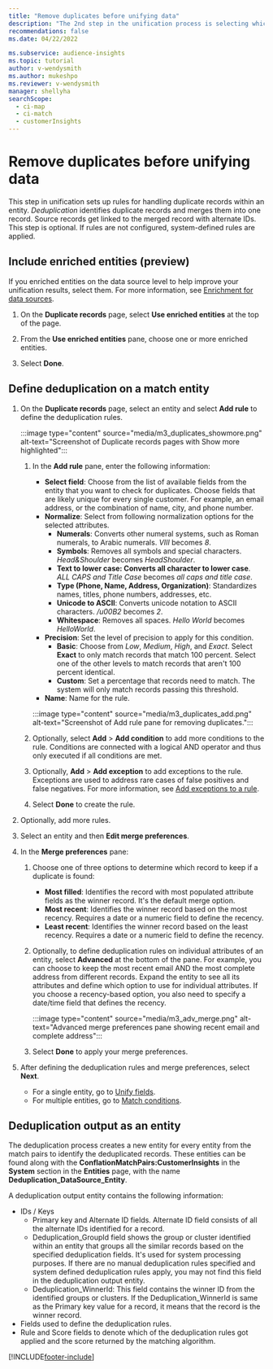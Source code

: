 ```yaml
---
title: "Remove duplicates before unifying data"
description: "The 2nd step in the unification process is selecting which record to keep when duplicates are found"
recommendations: false
ms.date: 04/22/2022

ms.subservice: audience-insights
ms.topic: tutorial
author: v-wendysmith
ms.author: mukeshpo
ms.reviewer: v-wendysmith
manager: shellyha
searchScope: 
  - ci-map
  - ci-match
  - customerInsights
---
```


# Remove duplicates before unifying data

This step in unification sets up rules for handling duplicate records within an entity. *Deduplication* identifies duplicate records and merges them into one record. Source records get linked to the merged record with alternate IDs. This step is optional. If rules are not configured, system-defined rules are applied.

## Include enriched entities (preview)

If you enriched entities on the data source level to help improve your unification results, select them. For more information, see [Enrichment for data sources](data-sources-enrichment.md).

1. On the **Duplicate records** page, select **Use enriched entities** at the top of the page.

1. From the **Use enriched entities** pane, choose one or more enriched entities.

1. Select **Done**.

## Define deduplication on a match entity

1. On the **Duplicate records** page, select an entity and select **Add rule** to define the deduplication rules.

   :::image type="content" source="media/m3_duplicates_showmore.png" alt-text="Screenshot of Duplicate records pages with Show more highlighted":::

   1. In the **Add rule** pane, enter the following information:
      - **Select field**: Choose from the list of available fields from the entity that you want to check for duplicates. Choose fields that are likely unique for every single customer. For example, an email address, or the combination of name, city, and phone number.
      - **Normalize**: Select from following normalization options for the selected attributes.
        - **Numerals**: Converts other numeral systems, such as Roman numerals, to Arabic numerals. *VIII* becomes *8*.
        - **Symbols**: Removes all symbols and special characters. *Head&Shoulder* becomes *HeadShoulder*.
        - **Text to lower case: Converts all character to lower case**. *ALL CAPS and Title Case* becomes *all caps and title case*.
        - **Type (Phone, Name, Address, Organization)**: Standardizes names, titles, phone numbers, addresses, etc.
        - **Unicode to ASCII**: Converts unicode notation to ASCII characters. */u00B2* becomes *2*.
        - **Whitespace**: Removes all spaces. *Hello   World* becomes *HelloWorld*.
      - **Precision**: Set the level of precision to apply for this condition.
        - **Basic**: Choose from *Low*, *Medium*, *High*, and *Exact*. Select **Exact** to only match records that match 100 percent. Select one of the other levels to match records that aren't 100 percent identical.
        - **Custom**: Set a percentage that records need to match. The system will only match records passing this threshold.
      - **Name**: Name for the rule.

      :::image type="content" source="media/m3_duplicates_add.png" alt-text="Screenshot of Add rule pane for removing duplicates.":::

   1. Optionally, select **Add** > **Add condition** to add more conditions to the rule. Conditions are connected with a logical AND operator and thus only executed if all conditions are met.

   1. Optionally, **Add** > **Add exception** to add exceptions to the rule. Exceptions are used to address rare cases of false positives and false negatives. For more information, see [Add exceptions to a rule](match-entities.md#add-exceptions-to-a-rule).

   1. Select **Done** to create the rule.

1. Optionally, add more rules.

1. Select an entity and then **Edit merge preferences**.

1. In the **Merge preferences** pane:
   1. Choose one of three options to determine which record to keep if a duplicate is found:
      - **Most filled**: Identifies the record with most populated attribute fields as the winner record. It's the default merge option.
      - **Most recent**: Identifies the winner record based on the most recency. Requires a date or a numeric field to define the recency.
      - **Least recent**: Identifies the winner record based on the least recency. Requires a date or a numeric field to define the recency.

   1. Optionally, to define deduplication rules on individual attributes of an entity, select **Advanced** at the bottom of the pane. For example, you can choose to keep the most recent email AND the most complete address from different records. Expand the entity to see all its attributes and define which option to use for individual attributes. If you choose a recency-based option, you also need to specify a date/time field that defines the recency.

      :::image type="content" source="media/m3_adv_merge.png" alt-text="Advanced merge preferences pane showing recent email and complete address":::

   1. Select **Done** to apply your merge preferences.

1. After defining the deduplication rules and merge preferences, select **Next**.
   - For a single entity, go to [Unify fields](merge-entities.md).
   - For multiple entities, go to [Match conditions](match-entities.md).

## Deduplication output as an entity

The deduplication process creates a new entity for every entity from the match pairs to identify the deduplicated records. These entities can be found along with the **ConflationMatchPairs:CustomerInsights** in the **System** section in the **Entities** page, with the name **Deduplication_DataSource_Entity**.

A deduplication output entity contains the following information:

- IDs / Keys
  - Primary key and Alternate ID fields. Alternate ID field consists of all the alternate IDs identified for a record.
  - Deduplication_GroupId field shows the group or cluster identified within an entity that groups all the similar records based on the specified deduplication fields. It's used for system processing purposes. If there are no manual deduplication rules specified and system defined deduplication rules apply, you may not find this field in the deduplication output entity.
  - Deduplication_WinnerId: This field contains the winner ID from the identified groups or clusters. If the Deduplication_WinnerId is same as the Primary key value for a record, it means that the record is the winner record.
- Fields used to define the deduplication rules.
- Rule and Score fields to denote which of the deduplication rules got applied and the score returned by the matching algorithm.

[!INCLUDE[footer-include](includes/footer-banner.md)]